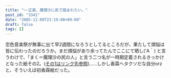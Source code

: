 ```yaml
---
title: "──正直、魔理沙に尻で踏まれたい。"
post_id: "3341"
date: "2005-11-09T23:19:00+09:00"
draft: false
tags: []
---
```



恋色音楽祭が無事に出て早2週間になろうとしてるところだが、果たして煩悩は皆に伝わったのだろうか。まだ煩悩があり余ってたんでここにて晒し('A｀) と言うわけで、「まく＝魔理沙の尻の人」と言う二つ名が一時期定着されるきっかけとなった絵その2。([その1はリンク先参照](/3326))……しかし香霖ヘタクソだな自分orz と、そういえば初香霖絵だった。

